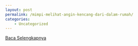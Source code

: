 ```yaml
---
layout: post
permalink: /mimpi-melihat-angin-kencang-dari-dalam-rumah/
categories:
    - Uncategorized
---
```


[Baca Selengkapnya](/05)